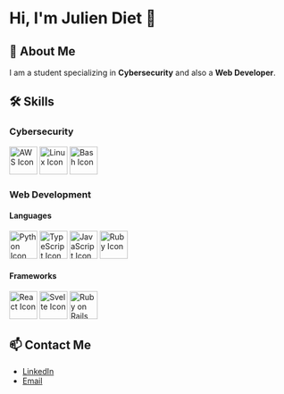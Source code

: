 # Hi, I'm Julien Diet 👋

## 🚀 About Me

I am a student specializing in **Cybersecurity** and also a **Web Developer**.


## 🛠️ Skills

### Cybersecurity
<img src="https://upload.wikimedia.org/wikipedia/commons/9/93/Amazon_Web_Services_Logo.svg" alt="AWS Icon" width="50" height="50"/> <img src="https://upload.wikimedia.org/wikipedia/commons/a/af/Tux.png" alt="Linux Icon" width="50" height="50"/> <img src="https://upload.wikimedia.org/wikipedia/commons/4/4b/Bash_Logo_Colored.svg" alt="Bash Icon" width="50" height="50"/> 

### Web Development
#### Languages
<img src="https://upload.wikimedia.org/wikipedia/commons/c/c3/Python-logo-notext.svg" alt="Python Icon" width="50" height="50"/> <img src="https://upload.wikimedia.org/wikipedia/commons/4/4c/Typescript_logo_2020.svg" alt="TypeScript Icon" width="50" height="50"/> <img src="https://upload.wikimedia.org/wikipedia/commons/6/6a/JavaScript-logo.png" alt="JavaScript Icon" width="50" height="50"/> <img src="https://upload.wikimedia.org/wikipedia/commons/7/73/Ruby_logo.svg" alt="Ruby Icon" width="50" height="50"/> 

#### Frameworks
<img src="https://upload.wikimedia.org/wikipedia/commons/a/a7/React-icon.svg" alt="React Icon" width="50" height="50"/> <img src="https://upload.wikimedia.org/wikipedia/commons/1/1b/Svelte_Logo.svg" alt="Svelte Icon" width="50" height="50"/> <img src="https://upload.wikimedia.org/wikipedia/commons/6/62/Ruby_On_Rails_Logo.svg" alt="Ruby on Rails Icon" width="50" height="50"/> 

## 📫 Contact Me

- [LinkedIn](https://www.linkedin.com/in/julien-diet)
- [Email](mailto:juliendiet7@gmail.com)

